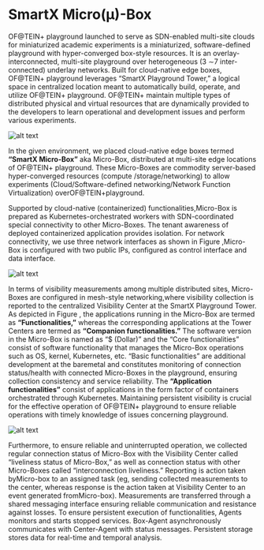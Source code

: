 # SmartX Micro(μ)-Box 
OF@TEIN+ playground launched to serve as SDN-enabled multi-site clouds for miniaturized academic experiments is a miniaturized, software-defined playground with hyper-converged box-style resources. It is an overlay-interconnected, multi-site playground over heterogeneous (3 ∼7 inter-connected) underlay networks. Built for cloud-native edge boxes,
OF@TEIN+ playground leverages “SmartX Playground Tower,” a logical space in centralized location meant to automatically build, operate, and utilize OF@TEIN+ playground. OF@TEIN+ maintain multiple types of distributed physical and virtual resources that are dynamically provided to the developers to learn operational and development issues and perform various experiments.

![alt text](https://github.com/SmartX-Team/SmartX-MicroBox/blob/master/basic_functionality/Fig2.png)

In the given environment, we placed cloud-native edge boxes termed **“SmartX Micro-Box”** aka Micro-Box, distributed at multi-site edge locations of OF@TEIN+ playground. These Micro-Boxes are commodity server-based hyper-converged resources (compute /storage/networking) to allow experiments (Cloud/Software-defined networking/Network Function
Virtualization) overOF@TEIN+playground.

Supported by cloud-native (containerized) functionalities,Micro-Box is prepared as Kubernetes-orchestrated workers with SDN-coordinated special connectivity to other Micro-Boxes. The tenant awareness of deployed containerized application provides isolation. For network connectivity, we use three network interfaces as shown in Figure ,Micro-Box is configured with two public IPs, configured as control interface and data interface.


![alt text](https://github.com/SmartX-Team/SmartX-MicroBox/blob/master/basic_functionality/Fig3.png)

In terms of visibility measurements among multiple distributed sites, Micro-Boxes are configured in mesh-style networking,where visibility collection is reported to the centralized Visibility Center at the SmartX Playground Tower. As depicted in Figure , the applications running in the Micro-Box are termed as **“Functionalities,”** whereas the corresponding applications at the Tower Centers are termed as **“Companion functionalities.”** The software version in the Micro-Box is named as “$ (Dollar)” and the “Core functionalities” consist of software functionality that manages the Micro-Box operations such as OS, kernel, Kubernetes, etc. “Basic functionalities” are additional development at the baremetal and constitutes monitoring of connection status/health with connected Micro-Boxes in the playground, ensuring collection consistency and service reliability. The **“Application functionalities”** consist of applications in the form factor of containers orchestrated through Kubernetes. Maintaining persistent visibility is crucial for the effective operation of OF@TEIN+ playground to ensure reliable operations with timely knowledge of issues concerning playground.


![alt text](https://github.com/SmartX-Team/SmartX-MicroBox/blob/master/basic_functionality/Fig9a.png)

Furthermore, to ensure reliable and uninterrupted operation, we collected regular connection status of Micro-Box with the Visibility Center called “liveliness status of Micro-Box,” as well as connection status with other Micro-Boxes called “interconnection liveliness.” Reporting is action taken byMicro-box to an assigned task (eg, sending collected measurements to the center, whereas response is the action taken at Visibility Center to an event generated fromMicro-box). Measurements are transferred through a shared messaging interface ensuring reliable communication and resistance against losses. To ensure persistent execution of functionalities, Agents monitors and starts stopped services. Box-Agent asynchronously communicates with Center-Agent with status messages. Persistent storage stores data for real-time and
temporal analysis.
